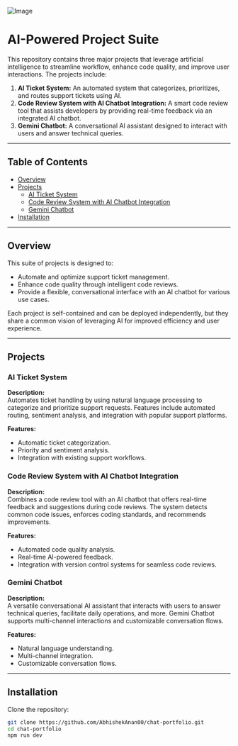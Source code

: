 
![Image](https://github.com/user-attachments/assets/7d786d7a-057e-4d5a-83af-32af60e3f093)

# AI-Powered Project Suite

This repository contains three major projects that leverage artificial intelligence to streamline workflow, enhance code quality, and improve user interactions. The projects include:

1. **AI Ticket System:** An automated system that categorizes, prioritizes, and routes support tickets using AI.
2. **Code Review System with AI Chatbot Integration:** A smart code review tool that assists developers by providing real-time feedback via an integrated AI chatbot.
3. **Gemini Chatbot:** A conversational AI assistant designed to interact with users and answer technical queries.

---

## Table of Contents

- [Overview](#overview)
- [Projects](#projects)
  - [AI Ticket System](#ai-ticket-system)
  - [Code Review System with AI Chatbot Integration](#code-review-system-with-ai-chatbot-integration)
  - [Gemini Chatbot](#gemini-chatbot)
- [Installation](#installation)

---

## Overview

This suite of projects is designed to:
- Automate and optimize support ticket management.
- Enhance code quality through intelligent code reviews.
- Provide a flexible, conversational interface with an AI chatbot for various use cases.

Each project is self-contained and can be deployed independently, but they share a common vision of leveraging AI for improved efficiency and user experience.

---

## Projects

### AI Ticket System

**Description:**  
Automates ticket handling by using natural language processing to categorize and prioritize support requests. Features include automated routing, sentiment analysis, and integration with popular support platforms.

**Features:**
- Automatic ticket categorization.
- Priority and sentiment analysis.
- Integration with existing support workflows.

### Code Review System with AI Chatbot Integration

**Description:**  
Combines a code review tool with an AI chatbot that offers real-time feedback and suggestions during code reviews. The system detects common code issues, enforces coding standards, and recommends improvements.

**Features:**
- Automated code quality analysis.
- Real-time AI-powered feedback.
- Integration with version control systems for seamless code reviews.

### Gemini Chatbot

**Description:**  
A versatile conversational AI assistant that interacts with users to answer technical queries, facilitate daily operations, and more. Gemini Chatbot supports multi-channel interactions and customizable conversation flows.

**Features:**
- Natural language understanding.
- Multi-channel integration.
- Customizable conversation flows.

---

## Installation

Clone the repository:

```bash
git clone https://github.com/AbhishekAnan00/chat-portfolio.git
cd chat-portfolio
npm run dev

